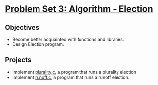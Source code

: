 # [Problem Set 3: Algorithm - Election](https://cs50.harvard.edu/x/2020/psets/3/) #

## Objectives ##
* Become better acquainted with functions and libraries.
* Design Election program.

## Projects ##
* Implement [plurality.c](https://cs50.harvard.edu/x/2020/psets/3/plurality/), a program that runs a plurality election
* Implement [runoff.c](https://cs50.harvard.edu/x/2020/psets/3/runoff/), a program that runs a runoff election.
